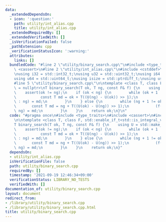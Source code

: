 ```yaml
---
data:
  _extendedDependsOn:
  - icon: ':question:'
    path: utility/int_alias.cpp
    title: utility/int_alias.cpp
  _extendedRequiredBy: []
  _extendedVerifiedWith: []
  _isVerificationFailed: false
  _pathExtension: cpp
  _verificationStatusIcon: ':warning:'
  attributes:
    links: []
  bundledCode: "#line 2 \"utility/binary_search.cpp\"\n#include <type_traits>\n#include\
    \ <cassert>\n#line 2 \"utility/int_alias.cpp\"\n#include <cstddef>\n#include <cstdint>\n\
    \nusing i32 = std::int32_t;\nusing u32 = std::uint32_t;\nusing i64 = std::int64_t;\n\
    using u64 = std::uint64_t;\nusing isize = std::ptrdiff_t;\nusing usize = std::size_t;\n\
    #line 5 \"utility/binary_search.cpp\"\n\ntemplate <class T, class F, std::enable_if_t<std::is_integral_v<T>>*\
    \ = nullptr>\nT binary_search(T ok, T ng, const F& f) {\n    using U = std::make_unsigned_t<T>;\n\
    \    assert(ok != ng);\n    if (ok < ng) {\n        while (ok + 1 != ng) {\n \
    \           const T md = ok + T((U(ng) - U(ok)) >> 1);\n            (f(md) ? ok\
    \ : ng) = md;\n        }\n    } else {\n        while (ng + 1 != ok) {\n     \
    \       const T md = ng + T((U(ok) - U(ng)) >> 1);\n            (f(md) ? ok :\
    \ ng) = md;\n        }\n    }\n    return ok;\n}\n"
  code: "#pragma once\n#include <type_traits>\n#include <cassert>\n#include \"../utility/int_alias.cpp\"\
    \n\ntemplate <class T, class F, std::enable_if_t<std::is_integral_v<T>>* = nullptr>\n\
    T binary_search(T ok, T ng, const F& f) {\n    using U = std::make_unsigned_t<T>;\n\
    \    assert(ok != ng);\n    if (ok < ng) {\n        while (ok + 1 != ng) {\n \
    \           const T md = ok + T((U(ng) - U(ok)) >> 1);\n            (f(md) ? ok\
    \ : ng) = md;\n        }\n    } else {\n        while (ng + 1 != ok) {\n     \
    \       const T md = ng + T((U(ok) - U(ng)) >> 1);\n            (f(md) ? ok :\
    \ ng) = md;\n        }\n    }\n    return ok;\n}"
  dependsOn:
  - utility/int_alias.cpp
  isVerificationFile: false
  path: utility/binary_search.cpp
  requiredBy: []
  timestamp: '2021-09-19 12:46:34+09:00'
  verificationStatus: LIBRARY_NO_TESTS
  verifiedWith: []
documentation_of: utility/binary_search.cpp
layout: document
redirect_from:
- /library/utility/binary_search.cpp
- /library/utility/binary_search.cpp.html
title: utility/binary_search.cpp
---
```


